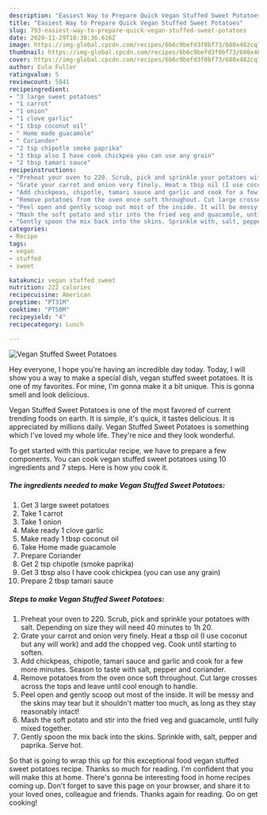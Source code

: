 ```yaml
---
description: "Easiest Way to Prepare Quick Vegan Stuffed Sweet Potatoes"
title: "Easiest Way to Prepare Quick Vegan Stuffed Sweet Potatoes"
slug: 793-easiest-way-to-prepare-quick-vegan-stuffed-sweet-potatoes
date: 2020-11-29T10:38:36.616Z
image: https://img-global.cpcdn.com/recipes/6b6c9befd3f0bf73/680x482cq70/vegan-stuffed-sweet-potatoes-recipe-main-photo.jpg
thumbnail: https://img-global.cpcdn.com/recipes/6b6c9befd3f0bf73/680x482cq70/vegan-stuffed-sweet-potatoes-recipe-main-photo.jpg
cover: https://img-global.cpcdn.com/recipes/6b6c9befd3f0bf73/680x482cq70/vegan-stuffed-sweet-potatoes-recipe-main-photo.jpg
author: Eula Fuller
ratingvalue: 5
reviewcount: 5841
recipeingredient:
- "3 large sweet potatoes"
- "1 carrot"
- "1 onion"
- "1 clove garlic"
- "1 tbsp coconut oil"
- " Home made guacamole"
- " Coriander"
- "2 tsp chipotle smoke paprika"
- "3 tbsp also I have cook chickpea you can use any grain"
- "2 tbsp tamari sauce"
recipeinstructions:
- "Preheat your oven to 220. Scrub, pick and sprinkle your potatoes with salt. Depending on size they will need 40 minutes to 1h 20."
- "Grate your carrot and onion very finely. Heat a tbsp oil (I use coconut but any will work) and add the chopped veg. Cook until starting to soften."
- "Add chickpeas, chipotle, tamari sauce and garlic and cook for a few more minutes. Season to taste with salt, pepper and coriander."
- "Remove potatoes from the oven once soft throughout. Cut large crosses across the tops and leave until cool enough to handle."
- "Peel open and gently scoop out most of the inside. It will be messy and the skins may tear but it shouldn&#39;t matter too much, as long as they stay reasonably intact!"
- "Mash the soft potato and stir into the fried veg and guacamole, until fully mixed together."
- "Gently spoon the mix back into the skins. Sprinkle with, salt, pepper and paprika. Serve hot."
categories:
- Recipe
tags:
- vegan
- stuffed
- sweet

katakunci: vegan stuffed sweet 
nutrition: 222 calories
recipecuisine: American
preptime: "PT31M"
cooktime: "PT50M"
recipeyield: "4"
recipecategory: Lunch

---
```



![Vegan Stuffed Sweet Potatoes](https://img-global.cpcdn.com/recipes/6b6c9befd3f0bf73/680x482cq70/vegan-stuffed-sweet-potatoes-recipe-main-photo.jpg)

Hey everyone, I hope you're having an incredible day today. Today, I will show you a way to make a special dish, vegan stuffed sweet potatoes. It is one of my favorites. For mine, I'm gonna make it a bit unique. This is gonna smell and look delicious.

Vegan Stuffed Sweet Potatoes is one of the most favored of current trending foods on earth. It is simple, it's quick, it tastes delicious. It is appreciated by millions daily. Vegan Stuffed Sweet Potatoes is something which I've loved my whole life. They're nice and they look wonderful.




To get started with this particular recipe, we have to prepare a few components. You can cook vegan stuffed sweet potatoes using 10 ingredients and 7 steps. Here is how you cook it.

<!--inarticleads1-->

##### The ingredients needed to make Vegan Stuffed Sweet Potatoes:

1. Get 3 large sweet potatoes
1. Take 1 carrot
1. Take 1 onion
1. Make ready 1 clove garlic
1. Make ready 1 tbsp coconut oil
1. Take  Home made guacamole
1. Prepare  Coriander
1. Get 2 tsp chipotle (smoke paprika)
1. Get 3 tbsp also I have cook chickpea (you can use any grain)
1. Prepare 2 tbsp tamari sauce




<!--inarticleads2-->

##### Steps to make Vegan Stuffed Sweet Potatoes:

1. Preheat your oven to 220. Scrub, pick and sprinkle your potatoes with salt. Depending on size they will need 40 minutes to 1h 20.
1. Grate your carrot and onion very finely. Heat a tbsp oil (I use coconut but any will work) and add the chopped veg. Cook until starting to soften.
1. Add chickpeas, chipotle, tamari sauce and garlic and cook for a few more minutes. Season to taste with salt, pepper and coriander.
1. Remove potatoes from the oven once soft throughout. Cut large crosses across the tops and leave until cool enough to handle.
1. Peel open and gently scoop out most of the inside. It will be messy and the skins may tear but it shouldn&#39;t matter too much, as long as they stay reasonably intact!
1. Mash the soft potato and stir into the fried veg and guacamole, until fully mixed together.
1. Gently spoon the mix back into the skins. Sprinkle with, salt, pepper and paprika. Serve hot.




So that is going to wrap this up for this exceptional food vegan stuffed sweet potatoes recipe. Thanks so much for reading. I'm confident that you will make this at home. There's gonna be interesting food in home recipes coming up. Don't forget to save this page on your browser, and share it to your loved ones, colleague and friends. Thanks again for reading. Go on get cooking!
